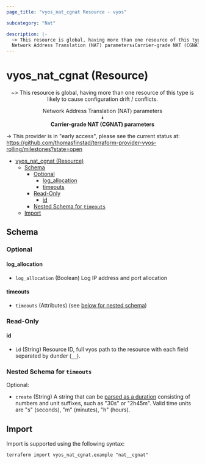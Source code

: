 ```yaml
---
page_title: "vyos_nat_cgnat Resource - vyos"

subcategory: "Nat"

description: |-
  ~> This resource is global, having more than one resource of this type is likely to cause configuration drift / conflicts.
  Network Address Translation (NAT) parameters⯯Carrier-grade NAT (CGNAT) parameters
---
```


# vyos_nat_cgnat (Resource)
<center>

~> This resource is global, having more than one resource of this type is likely to cause configuration drift / conflicts.

Network Address Translation (NAT) parameters  
⯯  
**Carrier-grade NAT (CGNAT) parameters**


</center>

-> This provider is in "early access", please see the current status at: https://github.com/thomasfinstad/terraform-provider-vyos-rolling/milestones?state=open

<!--TOC-->

- [vyos_nat_cgnat (Resource)](#vyos_nat_cgnat-resource)
  - [Schema](#schema)
    - [Optional](#optional)
      - [log_allocation](#log_allocation)
      - [timeouts](#timeouts)
    - [Read-Only](#read-only)
      - [id](#id)
    - [Nested Schema for `timeouts`](#nested-schema-for-timeouts)
  - [Import](#import)

<!--TOC-->

<!-- schema generated by tfplugindocs -->
## Schema

### Optional

#### log_allocation
- `log_allocation` (Boolean) Log IP address and port allocation
#### timeouts
- `timeouts` (Attributes) (see [below for nested schema](#nestedatt--timeouts))

### Read-Only

#### id
- `id` (String) Resource ID, full vyos path to the resource with each field separated by dunder (`__`).

<a id="nestedatt--timeouts"></a>
### Nested Schema for `timeouts`

Optional:

- `create` (String) A string that can be [parsed as a duration](https://pkg.go.dev/time#ParseDuration) consisting of numbers and unit suffixes, such as &#34;30s&#34; or &#34;2h45m&#34;. Valid time units are &#34;s&#34; (seconds), &#34;m&#34; (minutes), &#34;h&#34; (hours).

## Import

Import is supported using the following syntax:

```shell
terraform import vyos_nat_cgnat.example "nat__cgnat"
```

